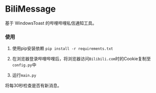 # BiliMessage

基于 WindowsToast 的哔哩哔哩私信通知工具。

### 使用
1. 使用pip安装依赖
`pip install -r requirements.txt`

2. 在浏览器登录哔哩哔哩后，将浏览器访问`Bilibili.com`时的Cookie复制至`config.py`中

3. 运行`main.py`

将每30秒检查是否有新消息。

